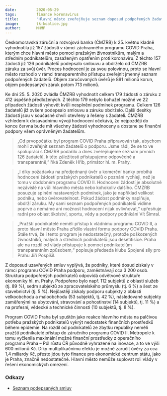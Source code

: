 ```yaml
---
date:         2020-05-29
tags:         finance koronavirus
title:        "Hlavní město zveřejňuje seznam doposud podpořených žadatelů v programu COVID Praha"
image: 	      tk-koalice.jpg
author:       MHMP
---
```


Českomoravská záruční a rozvojová banka (ČMZRB) k 25. květnu kladně vyhodnotila již 157 žádostí v rámci záchranného programu COVID Praha, kterým chce hlavní město pomoci pražským živnostníkům, malým a středním podnikatelům, zasaženým opatřením proti koronaviru. Z těchto 157 žádostí již 126 podnikatelů podepsalo smlouvu a obdrželo od ČMZRB záruku za svůj úvěr. Proces hodnocení je za svou polovinou, proto se hlavní město rozhodlo v rámci transparentního přístupu zveřejnit jmenný seznam podpořených žadatelů. Objem zaručovaných úvěrů je 891 milionů korun, objem podepsaných záruk potom 713 milionů.

Ke dni 25. 5. 2020 zvládla ČMZRB vyhodnotit celkem 179 žádostí o záruku z 412 úspěšně předložených. Z těchto 179 nebylo bohužel možné ve 22 případech žádosti vyhovět kvůli nesplnění podmínek programu. Celkem 126 žadatelů již ovšem podepsalo smlouvu a záruku obdrželo. Další desítky žádostí jsou v současné chvíli otevřeny a řešeny s žadateli. ČMZRB vzhledem k dosavadnímu vývoji hodnocení očekává, že nejpozději do konce června bude mít všechny žádosti vyhodnoceny a dostane se finanční podpory všem oprávněným žadatelům.

> „Od prvopočátku byl program COVID Praha připravován tak, abychom mohli zveřejnit seznam žadatelů o podporu. Jsme rádi, že se to ve spolupráci s ČMZRB podařilo a dnes zveřejňujeme seznam prvních 126 žadatelů, k této záležitosti přistupujeme odpovědně a transparentně,” říká Zdeněk Hřib, primátor hl. m. Prahy.

> „I díky požadavku na předjednaný úvěr u komerční banky probíhá hodnocení žádostí pražských podnikatelů o poznání rychleji, než je tomu v obdobném programu COVID II. Hodnocení žádostí je absolutně nezávislé na vůli hlavního města nebo kohokoliv dalšího. ČMZRB posuzuje splnění nastavených podmínek, jako je například velikost podniku, nebo úvěrovatelnost. Pokud žádost podmínky naplňuje, obdrží záruku. My sami seznam podpořených podnikatelů vidíme poprvé a nemáme ani možnost hodnocení nijak ovlivňovat,“ upřesňuje radní pro oblast školství, sportu, vědy a podpory podnikání Vít Šimral.

> „Pražští podnikatelé neměli přístup k vládnímu programu COVID II, a proto hlavní město Praha zřídilo vlastní formu podpory COVID Praha. Stále trvá, že i tento program je nedostatečný, protože poškozených živnostníků, malých a středních podnikatelů jsou desetitisíce. Praha ale na rozdíl od vlády přistupuje k pomoci podnikatelům transparentním způsobem,“ popisuje předseda klubu Spojené síly pro Prahu Jiří Pospíšil.

Z doposud uzavřených smluv vyplývá, že podniky, které dosud získaly v rámci programu COVID Praha podporu, zaměstnávají cca 3 200 osob. Struktura podpořených podnikatelů odpovídá odvětvové struktuře ekonomiky hl. m. Prahy. Podpořeno bylo např. 112 subjektů z oblasti služeb (tj. 89 %), sedm subjektů ze zpracovatelského průmyslu (tj. 6 %) a šest ze stavebnictví (tj. 5 %). Nejčastěji získaly podporu subjekty z oblasti velkoobchodu a maloobchodu (53 subjektů, tj. 42 %), následované subjekty zaměřenými na ubytování, stravování a pohostinství (14 subjektů, tj. 11 %) a na profesní, vědecké a technické činnosti (10 subjektů, tj. 8 %).

Program COVID Praha byl spuštěn jako reakce hlavního města na palčivou potřebu pražských podnikatelů vykrýt nedostatek finančních prostředků během epidemie. Na rozdíl od podnikatelů ze zbytku republiky neměli pražští podnikatelé přístup do záručního programu COVID II. Metropole k tomu vyčlenila maximální možné finanční prostředky z operačního programu Praha – Pól růstu ČR původně vyhrazené na inovace, a to ve výši 600 milionů Kč. Díky multiplikačnímu efektu je možné zaručit úvěry za cca 1,4 miliardy Kč, přesto jdou tyto finance pro ekonomické centrum státu, jako je Praha, značně nedostatečné. Hlavní město nemůže suplovat roli vlády v řešení ekonomických omezení.

### Odkazy 

* [Seznam podepsaných smluv](https://a.pirati.cz/praha/xlsx/covid.xlsx)


